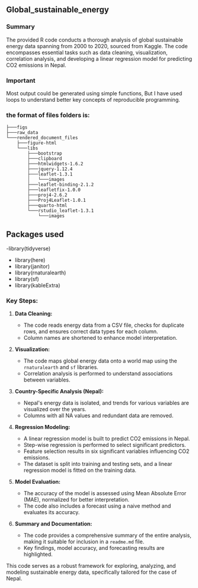 ## Global_sustainable_energy
### Summary
The provided R code conducts a thorough analysis of global sustainable energy data spanning from 2000 to 2020, sourced from Kaggle. The code encompasses essential tasks such as data cleaning, visualization, correlation analysis, and developing a linear regression model for predicting CO2 emissions in Nepal.

### Important
Most output could be generated using simple functions, But I have used loops to understand better
key concepts of reproducible programming.

### the format of files folders is:
```
├───figs
├───raw_data
└───rendered_document_files
    ├───figure-html
    └───libs
        ├───bootstrap
        ├───clipboard
        ├───htmlwidgets-1.6.2
        ├───jquery-1.12.4
        ├───leaflet-1.3.1
        │   └───images
        ├───leaflet-binding-2.1.2
        ├───leafletfix-1.0.0
        ├───proj4-2.6.2
        ├───Proj4Leaflet-1.0.1
        ├───quarto-html
        └───rstudio_leaflet-1.3.1
            └───images
```
## Packages used 
 -library(tidyverse)
- library(here)
- library(janitor)
- library(rnaturalearth)
- library(sf)
- library(kableExtra)

### Key Steps:

1. **Data Cleaning:**
   - The code reads energy data from a CSV file, checks for duplicate rows, and ensures correct data types for each column.
   - Column names are shortened to enhance model interpretation.

2. **Visualization:**
   - The code maps global energy data onto a world map using the `rnaturalearth` and `sf` libraries.
   - Correlation analysis is performed to understand associations between variables.

3. **Country-Specific Analysis (Nepal):**
   - Nepal's energy data is isolated, and trends for various variables are visualized over the years.
   - Columns with all NA values and redundant data are removed.

4. **Regression Modeling:**
   - A linear regression model is built to predict CO2 emissions in Nepal.
   - Step-wise regression is performed to select significant predictors.
   - Feature selection results in six significant variables influencing CO2 emissions.
   - The dataset is split into training and testing sets, and a linear regression model is fitted on the training data.

5. **Model Evaluation:**
   - The accuracy of the model is assessed using Mean Absolute Error (MAE), normalized for better interpretation.
   - The code also includes a forecast using a naive method and evaluates its accuracy.

6. **Summary and Documentation:**
   - The code provides a comprehensive summary of the entire analysis, making it suitable for inclusion in a `readme.md` file.
   - Key findings, model accuracy, and forecasting results are highlighted.

This code serves as a robust framework for exploring, analyzing, and modeling sustainable energy data, specifically tailored for the case of Nepal. 

